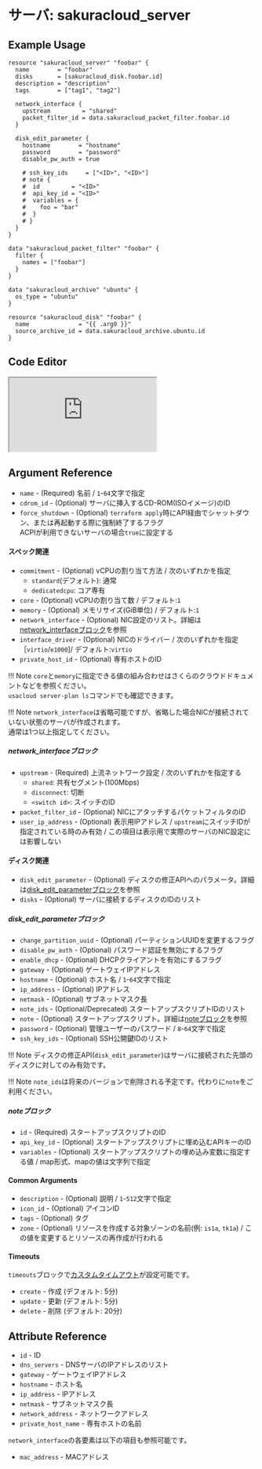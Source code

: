 # サーバ: sakuracloud_server

## Example Usage

```hcl
resource "sakuracloud_server" "foobar" {
  name        = "foobar"
  disks       = [sakuracloud_disk.foobar.id]
  description = "description"
  tags        = ["tag1", "tag2"]

  network_interface {
    upstream         = "shared"
    packet_filter_id = data.sakuracloud_packet_filter.foobar.id
  }

  disk_edit_parameter {
    hostname        = "hostname"
    password        = "password"
    disable_pw_auth = true

    # ssh_key_ids     = ["<ID>", "<ID>"]
    # note {
    #  id         = "<ID>"
    #  api_key_id = "<ID>"
    #  variables = {
    #    foo = "bar"
    #  }
    # }
  }
}

data "sakuracloud_packet_filter" "foobar" {
  filter {
    names = ["foobar"]
  }
}

data "sakuracloud_archive" "ubuntu" {
  os_type = "ubuntu"
}

resource "sakuracloud_disk" "foobar" {
  name              = "{{ .arg0 }}"
  source_archive_id = data.sakuracloud_archive.ubuntu.id
}
```

<div class="editor">

<h2>Code Editor</h2>

<iframe src="https://zouen-alpha.usacloud.jp/#resource/server"></iframe>

</div>


## Argument Reference

* `name` - (Required) 名前 / `1`-`64`文字で指定
* `cdrom_id` - (Optional) サーバに挿入するCD-ROM(ISOイメージ)のID
* `force_shutdown` - (Optional) `terraform apply`時にAPI経由でシャットダウン、または再起動する際に強制終了するフラグ  
ACPIが利用できないサーバの場合`true`に設定する

#### スペック関連

* `commitment` - (Optional) vCPUの割り当て方法 / 次のいずれかを指定 
    - `standard`(デフォルト): 通常
    - `dedicatedcpu`: コア専有
* `core` - (Optional) vCPUの割り当て数 / デフォルト:`1`
* `memory` - (Optional) メモリサイズ(GiB単位) / デフォルト:`1`
* `network_interface` - (Optional) NIC設定のリスト。詳細は[network_interfaceブロック](#network_interface)を参照
* `interface_driver` - (Optional) NICのドライバー / 次のいずれかを指定［`virtio`/`e1000`]/ デフォルト:`virtio`
* `private_host_id` - (Optional) 専有ホストのID

!!! Note
    `core`と`memory`に指定できる値の組み合わせはさくらのクラウドドキュメントなどを参照ください。  
    `usacloud server-plan ls`コマンドでも確認できます。

!!! Note
    `network_interface`は省略可能ですが、省略した場合NICが接続されていない状態のサーバが作成されます。  
    通常は1つ以上指定してください。
    
##### network_interfaceブロック

* `upstream` - (Required) 上流ネットワーク設定 / 次のいずれかを指定する
    - `shared`: 共有セグメント(100Mbps)
    - `disconnect`: 切断
    - `<switch id>`: スイッチのID
* `packet_filter_id` - (Optional) NICにアタッチするパケットフィルタのID
* `user_ip_address` - (Optional) 表示用IPアドレス / `upstream`にスイッチIDが指定されている時のみ有効 / この項目は表示用で実際のサーバのNIC設定には影響しない


#### ディスク関連

* `disk_edit_parameter` - (Optional) ディスクの修正APIへのパラメータ。詳細は[disk_edit_parameterブロック](#disk_edit_parameter)を参照
* `disks` - (Optional) サーバに接続するディスクのIDのリスト

##### disk_edit_parameterブロック

* `change_partition_uuid` - (Optional) パーティションUUIDを変更するフラグ
* `disable_pw_auth` - (Optional) パスワード認証を無効にするフラグ
* `enable_dhcp` - (Optional) DHCPクライアントを有効にするフラグ
* `gateway` - (Optional) ゲートウェイIPアドレス
* `hostname` - (Optional) ホスト名 / `1`-`64`文字で指定
* `ip_address` - (Optional) IPアドレス
* `netmask` - (Optional) サブネットマスク長
* `note_ids` - (Optional/Deprecated) スタートアップスクリプトIDのリスト  
* `note` - (Optional) スタートアップスクリプト。詳細は[noteブロック](#note)を参照
* `password` - (Optional) 管理ユーザーのパスワード / `8`-`64`文字で指定
* `ssh_key_ids` - (Optional) SSH公開鍵IDのリスト

!!! Note
    ディスクの修正API(`disk_edit_parameter`)はサーバに接続された先頭のディスクに対してのみ有効です。
    
!!! Note
    `note_ids`は将来のバージョンで削除される予定です。代わりに`note`をご利用ください。
    
##### noteブロック

* `id` - (Required) スタートアップスクリプトのID
* `api_key_id` - (Optional) スタートアップスクリプトに埋め込むAPIキーのID
* `variables` - (Optional) スタートアップスクリプトの埋め込み変数に指定する値 / map形式、mapの値は文字列で指定

#### Common Arguments

* `description` - (Optional) 説明 / `1`-`512`文字で指定
* `icon_id` - (Optional) アイコンID
* `tags` - (Optional) タグ
* `zone` - (Optional) リソースを作成する対象ゾーンの名前(例: `is1a`, `tk1a`) / この値を変更するとリソースの再作成が行われる

#### Timeouts

`timeouts`ブロックで[カスタムタイムアウト](https://www.terraform.io/docs/configuration/resources.html#operation-timeouts)が設定可能です。  

* `create` - 作成 (デフォルト: 5分)
* `update` - 更新 (デフォルト: 5分)
* `delete` - 削除 (デフォルト: 20分)

## Attribute Reference

* `id` - ID
* `dns_servers` - DNSサーバのIPアドレスのリスト
* `gateway` - ゲートウェイIPアドレス
* `hostname` - ホスト名
* `ip_address` - IPアドレス
* `netmask` - サブネットマスク長
* `network_address` - ネットワークアドレス
* `private_host_name` - 専有ホストの名前

`network_interface`の各要素は以下の項目も参照可能です。

* `mac_address` - MACアドレス

